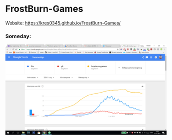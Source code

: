 # FrostBurn-Games
Website: https://kres0345.github.io/FrostBurn-Games/

### Someday:
![alt text](images/realisticgoogletrendsimage.png)
